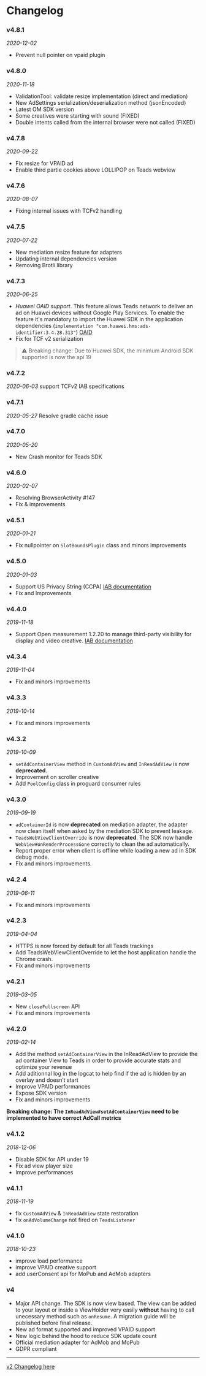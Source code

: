 # Changelog

### v4.8.1
_2020-12-02_
- Prevent null pointer on vpaid plugin

### v4.8.0
_2020-11-18_
- ValidationTool: validate resize implementation (direct and mediation)
- New AdSettings serialization/deserialization method (jsonEncoded)
- Latest OM SDK version
- Some creatives were starting with sound (FIXED)
- Double intents called from the internal browser were not called (FIXED)

### v4.7.8
_2020-09-22_
- Fix resize for VPAID ad
- Enable third partie cookies above LOLLIPOP on Teads webview


### v4.7.6
_2020-08-07_
- Fixing internal issues with TCFv2 handling

### v4.7.5
_2020-07-22_
- New mediation resize feature for adapters
- Updating internal dependencies version
- Removing Brotli library

### v4.7.3
_2020-06-25_
- *Huawei OAID support*. This feature allows Teads network to deliver an ad on Huawei devices without Google Play Services.
To enable the feature it's mandatory to import the Huawei SDK in the application dependencies (`implementation "com.huawei.hms:ads-identifier:3.4.28.313"`)
[OAID](https://developer.huawei.com/consumer/en/codelab/HMSAdsOAID/index.html#0)
- Fix for TCF v2 serialization

> :warning: Breaking change: Due to Huawei SDK, the minimum Android SDK supported is now the api 19

### v4.7.2
_2020-06-03_
support TCFv2 IAB specifications

### v4.7.1
_2020-05-27_
Resolve gradle cache issue

### v4.7.0
_2020-05-20_
- New Crash monitor for Teads SDK

### v4.6.0
_2020-02-07_
- Resolving BrowserActivity #147
- Fix & improvements

### v4.5.1
_2020-01-21_
- Fix nullpointer on `SlotBoundsPlugin` class and minors improvements

### v4.5.0
_2020-01-03_
- Support US Privacy String (CCPA) [IAB documentation](https://iabtechlab.com/wp-content/uploads/2019/11/U.S.-Privacy-String-v1.0-IAB-Tech-Lab.pdf)
- Fix and Improvements
 
### v4.4.0
_2019-11-18_
- Support Open measurement 1.2.20 to manage third-party visibility for display and video creative. [IAB documentation](https://iabtechlab.com/standards/open-measurement-sdk/) 
 
### v4.3.4
_2019-11-04_
- Fix and minors improvements

### v4.3.3
_2019-10-14_
- Fix and minors improvements  

### v4.3.2
_2019-10-09_
- `setAdContainerView` method in `CustomAdView` and `InReadAdView` is now **deprecated**.
- Improvement on scroller creative
- Add `PoolConfig` class in proguard consumer rules

### v4.3.0
_2019-09-19_
- `adContainerId` is now **deprecated** on mediation adapter, the adapter now clean itself when asked by the mediation SDK to prevent leakage.
- `TeadsWebViewClientOverride` is now **deprecated**. The SDK now handle `WebView#onRenderProcessGone` correctly to clean the ad automatically.
- Report proper error when client is offline while loading a new ad in SDK debug mode.
- Fix and minors improvements.

### v4.2.4
_2019-06-11_
- Fix and minors improvements
 
### v4.2.3
_2019-04-04_
- HTTPS is now forced by default for all Teads trackings
- Add TeadsWebViewClientOverride to let the host application handle the Chrome crash. 
- Fix and minors improvements

### v4.2.1
_2019-03-05_
- New `closeFullscreen` API 
- Fix and minors improvements

### v4.2.0
_2019-02-14_
- Add the method `setAdContainerView` in the InReadAdView to provide the ad container View to Teads in order to provide accurate stats and optimize your revenue
- Add aditionnal log in the logcat to help find if the ad is hidden by an overlay and doesn’t start
- Improve VPAID performances
- Expose SDK version
- Fix and minors improvements

**Breaking change: The `InReadAdView#setAdContainerView` need to be implemented to have correct AdCall metrics**

### v4.1.2
_2018-12-06_
- Disable SDK for API under 19
- Fix ad view player size
- Improve performances

### v4.1.1
_2018-11-19_
- fix `CustomAdView` & `InReadAdView` state restoration
- fix `onAdVolumeChange` not fired on `TeadsListener` 

### v4.1.0
_2018-10-23_
- improve load performance
- improve VPAID creative support
- add userConsent api for MoPub and AdMob adapters

### v4
- Major API change. The SDK is now view based. The view can be added to your layout or inside a ViewHolder very easily **without** having to call unecessary method such as `onResume`. A migration guide will be published before final release.
- New ad format supported and improved VPAID support
- New logic behind the hood to reduce SDK update count
- Official mediation adapter for AdMob and MoPub
- GDPR compliant

-------

[v2 Changelog here](https://github.com/teads/TeadsSDK-android/blob/v2.5.12/CHANGELOG.md)
